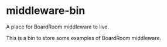 # middleware-bin
A place for BoardRoom middleware to live.

This is a bin to store some examples of BoardRoom middleware.
